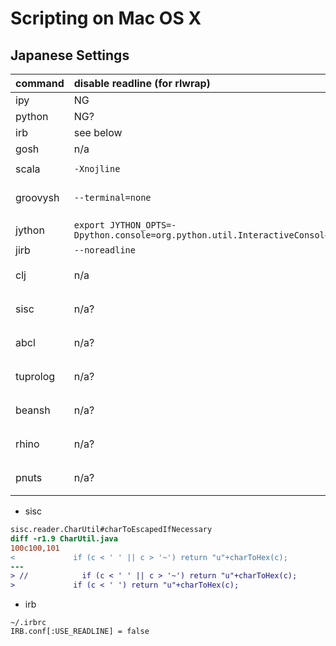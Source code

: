 # Scripting on Mac OS X

## Japanese Settings

| command | disable readline (for rlwrap) | enable Japanese | i18n | comment |
|:--------|:------------------------------|:----------------|:-----|:--------|
| ipy     | NG                            |                 | OK   |         |
| python  | NG?                           |                 | OK   | apple NG |
| irb     | see below                     |                 | OK   |         |
| gosh    | n/a                           |                 | OK   |         |
|         |                               |                 |      |         |
| scala   | `-Xnojline`                   |                 | OK   |         |
| groovysh | `--terminal=none`             | `-Dfile.encoding=utf-8` | NG   | need to modify source |
| jython  | `export JYTHON_OPTS=-Dpython.console=org.python.util.InteractiveConsole` |                 | OK   |         |
| jirb    | `--noreadline`                | `-Ku`             | OK   |         |
| clj     | n/a                           | `-Dfile.encoding=utf-8` | OK   |         |
| sisc    | n/a?                          | `-Dfile.encoding=utf-8` | OK   | see below |
| abcl    | n/a?                          | `-Dfile.encoding=utf-8` | OK   |         |
| tuprolog | n/a?                          | `-Dfile.encoding=utf-8` | OK   |         |
| beansh  | n/a?                          | `-Dfile.encoding=utf-8` |	OK   |         |
| rhino   | n/a?                          | `-Dfile.encoding=utf-8` | OK   |         |
| pnuts   | n/a?                          | `-Dfile.encoding=utf-8` | OK   |         |

  * sisc
```diff
sisc.reader.CharUtil#charToEscapedIfNecessary
diff -r1.9 CharUtil.java
100c100,101
<             if (c < ' ' || c > '~') return "u"+charToHex(c);
---
> //            if (c < ' ' || c > '~') return "u"+charToHex(c);
>             if (c < ' ') return "u"+charToHex(c);
```
  * irb
```shell
~/.irbrc
IRB.conf[:USE_READLINE] = false
```

